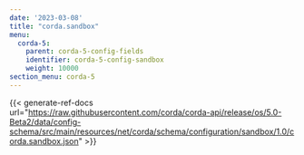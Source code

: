 ```yaml
---
date: '2023-03-08'
title: "corda.sandbox"
menu:
  corda-5:
    parent: corda-5-config-fields
    identifier: corda-5-config-sandbox
    weight: 10000
section_menu: corda-5
---
```


{{< generate-ref-docs url="https://raw.githubusercontent.com/corda/corda-api/release/os/5.0-Beta2/data/config-schema/src/main/resources/net/corda/schema/configuration/sandbox/1.0/corda.sandbox.json" >}}